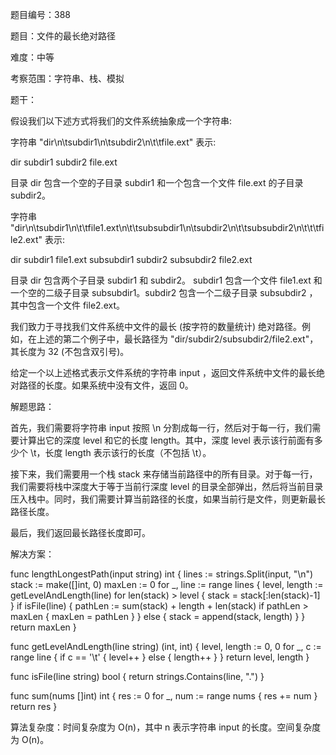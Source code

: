题目编号：388

题目：文件的最长绝对路径

难度：中等

考察范围：字符串、栈、模拟

题干：

假设我们以下述方式将我们的文件系统抽象成一个字符串:

字符串 "dir\n\tsubdir1\n\tsubdir2\n\t\tfile.ext" 表示:

dir
    subdir1
    subdir2
        file.ext

目录 dir 包含一个空的子目录 subdir1 和一个包含一个文件 file.ext 的子目录 subdir2。

字符串 "dir\n\tsubdir1\n\t\tfile1.ext\n\t\tsubsubdir1\n\tsubdir2\n\t\tsubsubdir2\n\t\t\tfile2.ext" 表示:

dir
    subdir1
        file1.ext
        subsubdir1
    subdir2
        subsubdir2
            file2.ext

目录 dir 包含两个子目录 subdir1 和 subdir2。 subdir1 包含一个文件 file1.ext 和一个空的二级子目录 subsubdir1。subdir2 包含一个二级子目录 subsubdir2 ，其中包含一个文件 file2.ext。

我们致力于寻找我们文件系统中文件的最长 (按字符的数量统计) 绝对路径。例如，在上述的第二个例子中，最长路径为 "dir/subdir2/subsubdir2/file2.ext"，其长度为 32 (不包含双引号)。

给定一个以上述格式表示文件系统的字符串 input ，返回文件系统中文件的最长绝对路径的长度。如果系统中没有文件，返回 0。

解题思路：

首先，我们需要将字符串 input 按照 \n 分割成每一行，然后对于每一行，我们需要计算出它的深度 level 和它的长度 length。其中，深度 level 表示该行前面有多少个 \t，长度 length 表示该行的长度（不包括 \t）。

接下来，我们需要用一个栈 stack 来存储当前路径中的所有目录。对于每一行，我们需要将栈中深度大于等于当前行深度 level 的目录全部弹出，然后将当前目录压入栈中。同时，我们需要计算当前路径的长度，如果当前行是文件，则更新最长路径长度。

最后，我们返回最长路径长度即可。

解决方案：

func lengthLongestPath(input string) int {
    lines := strings.Split(input, "\n")
    stack := make([]int, 0)
    maxLen := 0
    for _, line := range lines {
        level, length := getLevelAndLength(line)
        for len(stack) > level {
            stack = stack[:len(stack)-1]
        }
        if isFile(line) {
            pathLen := sum(stack) + length + len(stack)
            if pathLen > maxLen {
                maxLen = pathLen
            }
        } else {
            stack = append(stack, length)
        }
    }
    return maxLen
}

func getLevelAndLength(line string) (int, int) {
    level, length := 0, 0
    for _, c := range line {
        if c == '\t' {
            level++
        } else {
            length++
        }
    }
    return level, length
}

func isFile(line string) bool {
    return strings.Contains(line, ".")
}

func sum(nums []int) int {
    res := 0
    for _, num := range nums {
        res += num
    }
    return res
}

算法复杂度：时间复杂度为 O(n)，其中 n 表示字符串 input 的长度。空间复杂度为 O(n)。